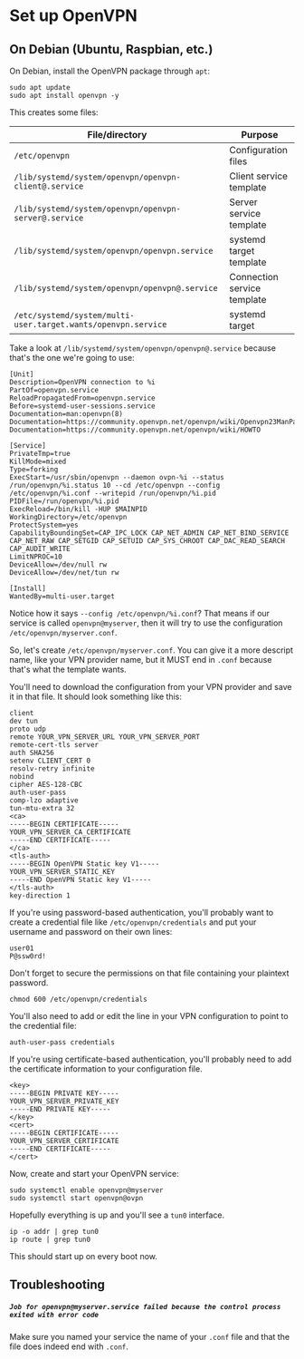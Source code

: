 # Set up OpenVPN
## On Debian (Ubuntu, Raspbian, etc.)
On Debian, install the OpenVPN package through `apt`:
```
sudo apt update
sudo apt install openvpn -y
```
This creates some files:

File/directory                                                | Purpose
------------------------------------------------------------- | -------
`/etc/openvpn`                                                | Configuration files
`/lib/systemd/system/openvpn/openvpn-client@.service`         | Client service template
`/lib/systemd/system/openvpn/openvpn-server@.service`         | Server service template
`/lib/systemd/system/openvpn/openvpn.service`                 | systemd target template
`/lib/systemd/system/openvpn/openvpn@.service`                | Connection service template
`/etc/systemd/system/multi-user.target.wants/openvpn.service` | systemd target
Take a look at `/lib/systemd/system/openvpn/openvpn@.service` because that's the one we're going to use:
```
[Unit]
Description=OpenVPN connection to %i
PartOf=openvpn.service
ReloadPropagatedFrom=openvpn.service
Before=systemd-user-sessions.service
Documentation=man:openvpn(8)
Documentation=https://community.openvpn.net/openvpn/wiki/Openvpn23ManPage
Documentation=https://community.openvpn.net/openvpn/wiki/HOWTO

[Service]
PrivateTmp=true
KillMode=mixed
Type=forking
ExecStart=/usr/sbin/openvpn --daemon ovpn-%i --status /run/openvpn/%i.status 10 --cd /etc/openvpn --config /etc/openvpn/%i.conf --writepid /run/openvpn/%i.pid
PIDFile=/run/openvpn/%i.pid
ExecReload=/bin/kill -HUP $MAINPID
WorkingDirectory=/etc/openvpn
ProtectSystem=yes
CapabilityBoundingSet=CAP_IPC_LOCK CAP_NET_ADMIN CAP_NET_BIND_SERVICE CAP_NET_RAW CAP_SETGID CAP_SETUID CAP_SYS_CHROOT CAP_DAC_READ_SEARCH CAP_AUDIT_WRITE
LimitNPROC=10
DeviceAllow=/dev/null rw
DeviceAllow=/dev/net/tun rw

[Install]
WantedBy=multi-user.target
```
Notice how it says `--config /etc/openvpn/%i.conf`? That means if our service is called `openvpn@myserver`, then it will try to use the configuration `/etc/openvpn/myserver.conf`.

So, let's create `/etc/openvpn/myserver.conf`. You can give it a more descript name, like your VPN provider name, but it MUST end in `.conf` because that's what the template wants.

You'll need to download the configuration from your VPN provider and save it in that file. It should look something like this:
```
client
dev tun
proto udp
remote YOUR_VPN_SERVER_URL YOUR_VPN_SERVER_PORT
remote-cert-tls server
auth SHA256
setenv CLIENT_CERT 0
resolv-retry infinite
nobind
cipher AES-128-CBC
auth-user-pass
comp-lzo adaptive
tun-mtu-extra 32
<ca>
-----BEGIN CERTIFICATE-----
YOUR_VPN_SERVER_CA_CERTIFICATE
-----END CERTIFICATE-----
</ca>
<tls-auth>
-----BEGIN OpenVPN Static key V1-----
YOUR_VPN_SERVER_STATIC_KEY
-----END OpenVPN Static key V1-----
</tls-auth>
key-direction 1
```
If you're using password-based authentication, you'll probably want to create a credential file like `/etc/openvpn/credentials` and put your username and password on their own lines:
```
user01
P@ssw0rd!
```
Don't forget to secure the permissions on that file containing your plaintext password.
```
chmod 600 /etc/openvpn/credentials
```
You'll also need to add or edit the line in your VPN configuration to point to the credential file:
```
auth-user-pass credentials
```
If you're using certificate-based authentication, you'll probably need to add the certificate information to your configuration file.
```
<key>
-----BEGIN PRIVATE KEY-----
YOUR_VPN_SERVER_PRIVATE_KEY
-----END PRIVATE KEY-----
</key>
<cert>
-----BEGIN CERTIFICATE-----
YOUR_VPN_SERVER_CERTIFICATE
-----END CERTIFICATE-----
</cert>
```
Now, create and start your OpenVPN service:
```
sudo systemctl enable openvpn@myserver
sudo systemctl start openvpn@ovpn
```
Hopefully everything is up and you'll see a `tun0` interface.
```
ip -o addr | grep tun0
ip route | grep tun0
```
This should start up on every boot now.
## Troubleshooting
##### `Job for openvpn@myserver.service failed because the control process exited with error code`
Make sure you named your service the name of your `.conf` file and that the file does indeed end with `.conf`.
